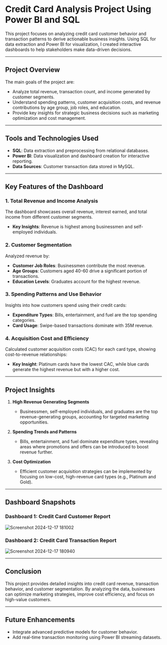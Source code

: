 # Credit Card Analysis Project Using Power BI and SQL  

This project focuses on analyzing credit card customer behavior and transaction patterns to derive actionable business insights. Using SQL for data extraction and Power BI for visualization, I created interactive dashboards to help stakeholders make data-driven decisions.  

---

## Project Overview  
The main goals of the project are:  
- Analyze total revenue, transaction count, and income generated by customer segments.  
- Understand spending patterns, customer acquisition costs, and revenue contributions by age group, job roles, and education.  
- Provide key insights for strategic business decisions such as marketing optimization and cost management.  

---

## Tools and Technologies Used  
- **SQL**: Data extraction and preprocessing from relational databases.  
- **Power BI**: Data visualization and dashboard creation for interactive reporting.  
- **Data Sources**: Customer transaction data stored in MySQL.  

---

## Key Features of the Dashboard  

### 1. Total Revenue and Income Analysis  
The dashboard showcases overall revenue, interest earned, and total income from different customer segments.  
- **Key Insights**: Revenue is highest among businessmen and self-employed individuals.  

### 2. Customer Segmentation  
Analyzed revenue by:  
- **Customer Job Roles**: Businessmen contribute the most revenue.  
- **Age Groups**: Customers aged 40-60 drive a significant portion of transactions.  
- **Education Levels**: Graduates account for the highest revenue.  

### 3. Spending Patterns and Use Behavior  
Insights into how customers spend using their credit cards:  
- **Expenditure Types**: Bills, entertainment, and fuel are the top spending categories.  
- **Card Usage**: Swipe-based transactions dominate with 35M revenue.  

### 4. Acquisition Cost and Efficiency  
Calculated customer acquisition costs (CAC) for each card type, showing cost-to-revenue relationships:  
- **Key Insight**: Platinum cards have the lowest CAC, while blue cards generate the highest revenue but with a higher cost.  

---

## Project Insights  

1. **High Revenue Generating Segments**  
   - Businessmen, self-employed individuals, and graduates are the top revenue-generating groups, accounting for targeted marketing opportunities.  

2. **Spending Trends and Patterns**  
   - Bills, entertainment, and fuel dominate expenditure types, revealing areas where promotions and offers can be introduced to boost revenue further.  

3. **Cost Optimization**  
   - Efficient customer acquisition strategies can be implemented by focusing on low-cost, high-revenue card types (e.g., Platinum and Gold).  

---

## Dashboard Snapshots  

### Dashboard 1: Credit Card Customer Report  
![Screenshot 2024-12-17 181002](https://github.com/user-attachments/assets/84d55968-da7c-44de-aff4-a8a6f911afaa)

### Dashboard 2: Credit Card Transaction Report  
![Screenshot 2024-12-17 180940](https://github.com/user-attachments/assets/c5af400e-81ce-477a-8eff-1976a3e0c235)  

---

## Conclusion  
This project provides detailed insights into credit card revenue, transaction behavior, and customer segmentation. By analyzing the data, businesses can optimize marketing strategies, improve cost efficiency, and focus on high-value customers.  

---

## Future Enhancements  
- Integrate advanced predictive models for customer behavior.  
- Add real-time transaction monitoring using Power BI streaming datasets.  



